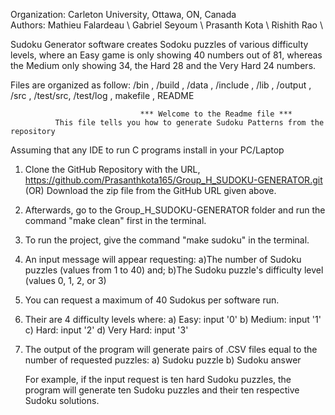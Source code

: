 Organization: Carleton University, Ottawa, ON, Canada \
Authors: Mathieu Falardeau \\ 
         Gabriel Seyoum \\ 
         Prasanth Kota \\ 
         Rishith Rao \\

Sudoku Generator software creates Sodoku puzzles of various difficulty levels, where an Easy game
is only showing 40 numbers out of 81, whereas the Medium only showing 34, the Hard 28 and the Very
Hard 24 numbers.

Files are organized as follow: /bin , /build , /data , /include , /lib , /output , /src , /test/src, /test/log , makefile , README

                                 *** Welcome to the Readme file ***
              This file tells you how to generate Sudoku Patterns from the repository

Assuming that any IDE to run C programs install in your PC/Laptop

1.  Clone the GitHub Repository with the URL, <https://github.com/Prasanthkota165/Group_H_SUDOKU-GENERATOR.git>
    (OR) Download the zip file from the GitHub URL given above.

2.  Afterwards, go to the Group\_H\_SUDOKU-GENERATOR folder and run the command "make clean" first in the terminal.

3.  To run the project, give the command "make sudoku" in the terminal.

4.  An input message will appear requesting:
    a)The number of Sudoku puzzles (values from 1 to 40) and;
    b)The Sudoku puzzle's difficulty level (values 0, 1, 2, or 3)

5.  You can request a maximum of 40 Sudokus per software run.

6.  Their are 4 difficulty levels where:
    a) Easy: input '0'
    b) Medium: input '1'
    c) Hard: input '2'
    d) Very Hard: input '3'

7.  The output of the program will generate pairs of .CSV files equal to the number of requested puzzles:
    a) Sudoku puzzle
    b) Sudoku answer

    For example, if the input request is ten hard Sudoku puzzles, the program will generate
    ten Sudoku puzzles and their ten respective Sudoku solutions.
